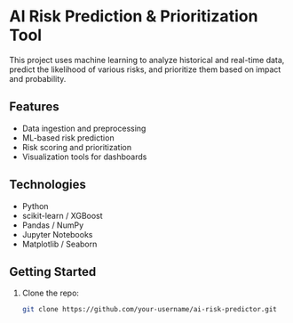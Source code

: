 # AI Risk Prediction & Prioritization Tool

This project uses machine learning to analyze historical and real-time data, predict the likelihood of various risks, and prioritize them based on impact and probability.

## Features

- Data ingestion and preprocessing
- ML-based risk prediction
- Risk scoring and prioritization
- Visualization tools for dashboards

## Technologies

- Python
- scikit-learn / XGBoost
- Pandas / NumPy
- Jupyter Notebooks
- Matplotlib / Seaborn

## Getting Started

1. Clone the repo:
   ```bash
   git clone https://github.com/your-username/ai-risk-predictor.git
   ```
